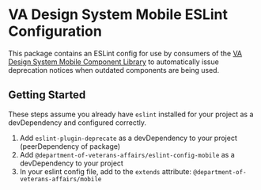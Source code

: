 # VA Design System Mobile ESLint Configuration

This package contains an ESLint config for use by consumers of the [VA Design System Mobile Component Library](https://www.npmjs.com/package/@department-of-veterans-affairs/mobile-component-library) to automatically issue deprecation notices when outdated components are being used.

## Getting Started
These steps assume you already have `eslint` installed for your project as a devDependency and configured correctly.
1. Add `eslint-plugin-deprecate` as a devDependency to your project (peerDependency of package)
2. Add `@department-of-veterans-affairs/eslint-config-mobile` as a devDependency to your project
3. In your eslint config file, add to the `extends` attribute: `@department-of-veterans-affairs/mobile`